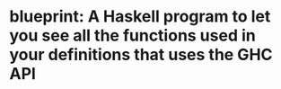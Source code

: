 # blueprint: A Haskell program to let you see all the functions used in your definitions that uses the GHC API
